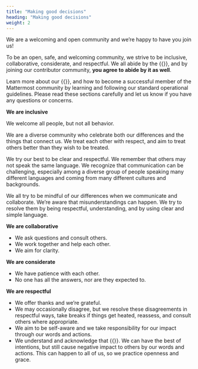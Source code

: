 ```yaml
---
title: "Making good decisions"
heading: "Making good decisions"
weight: 2
---
```

We are a welcoming and open community and we’re happy to have you join us!

To be an open, safe, and welcoming community, we strive to be inclusive, collaborative, considerate, and respectful. We all abide by the {{<newtabref title="Mattermost Code of Conduct (CoC)" href="https://handbook.mattermost.com/contributors/contributors/guidelines/contribution-guidelines">}}, and by joining our contributor community, **you agree to abide by it as well**.

Learn more about our {{<newtabref title="company values" href="https://handbook.mattermost.com/company/about-mattermost#leadership-principles">}}, and how to become a successful member of the Mattermost community by learning and following our standard operational guidelines. Please read these sections carefully and let us know if you have any questions or concerns.

**We are inclusive**

We welcome all people, but not all behavior.

We are a diverse community who celebrate both our differences and the things that connect us. We treat each other with respect, and aim to treat others better than they wish to be treated.

We try our best to be clear and respectful. We remember that others may not speak the same language. We recognize that communication can be challenging, especially among a diverse group of people speaking many different languages and coming from many different cultures and backgrounds.

We all try to be mindful of our differences when we communicate and collaborate. We’re aware that misunderstandings can happen. We try to resolve them by being respectful, understanding, and by using clear and simple language.

**We are collaborative**
  - We ask questions and consult others.
  - We work together and help each other.
  - We aim for clarity.

**We are considerate**
  - We have patience with each other.
  - No one has all the answers, nor are they expected to.

**We are respectful**
  - We offer thanks and we’re grateful.
  - We may occasionally disagree, but we resolve these disagreements in respectful ways, take breaks if things get heated, reassess, and consult others where appropriate.
  - We aim to be self-aware and we take responsibility for our impact through our words and actions.
  - We understand and acknowledge that {{<newtabref title="intent doesn’t equal impact" href="https://www.betterup.com/blog/intent-vs-impact">}}. We can have the best of intentions, but still cause negative impact to others by our words and actions. This can happen to all of us, so we practice openness and grace.

